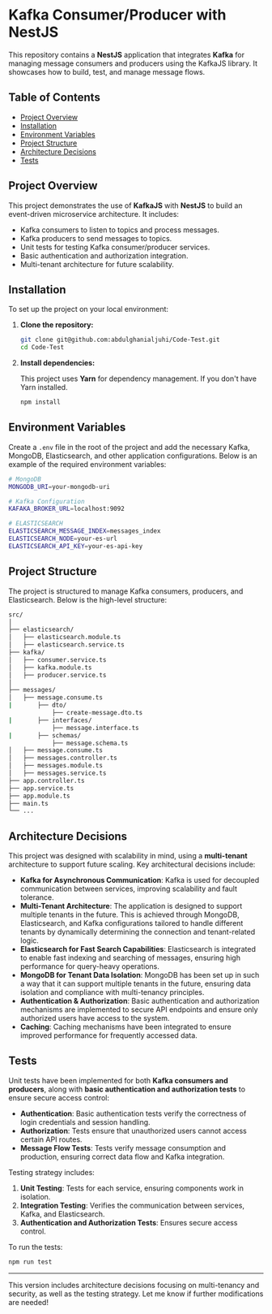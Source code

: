 # Kafka Consumer/Producer with NestJS

This repository contains a **NestJS** application that integrates **Kafka** for managing message consumers and producers using the KafkaJS library. It showcases how to build, test, and manage message flows.

## Table of Contents

- [Project Overview](#project-overview)
- [Installation](#installation)
- [Environment Variables](#environment-variables)
- [Project Structure](#project-structure)
- [Architecture Decisions](#architecture-decisions)
- [Tests](#tests)

## Project Overview

This project demonstrates the use of **KafkaJS** with **NestJS** to build an event-driven microservice architecture. It includes:
- Kafka consumers to listen to topics and process messages.
- Kafka producers to send messages to topics.
- Unit tests for testing Kafka consumer/producer services.
- Basic authentication and authorization integration.
- Multi-tenant architecture for future scalability.

## Installation

To set up the project on your local environment:

1. **Clone the repository:**

    ```bash
    git clone git@github.com:abdulghanialjuhi/Code-Test.git
    cd Code-Test
    ```

2. **Install dependencies:**

    This project uses **Yarn** for dependency management. If you don't have Yarn installed.

    ```bash
    npm install
    ```

## Environment Variables

Create a `.env` file in the root of the project and add the necessary Kafka, MongoDB, Elasticsearch, and other application configurations. Below is an example of the required environment variables:

```bash
# MongoDB
MONGODB_URI=your-mongodb-uri

# Kafka Configuration
KAFAKA_BROKER_URL=localhost:9092

# ELASTICSEARCH
ELASTICSEARCH_MESSAGE_INDEX=messages_index
ELASTICSEARCH_NODE=your-es-url
ELASTICSEARCH_API_KEY=your-es-api-key
```

## Project Structure

The project is structured to manage Kafka consumers, producers, and Elasticsearch. Below is the high-level structure:

```bash
src/
│
├── elasticsearch/                 
│   ├── elasticsearch.module.ts 
│   ├── elasticsearch.service.ts 
├── kafka/                 
│   ├── consumer.service.ts 
│   ├── kafka.module.ts 
│   ├── producer.service.ts 
│
├── messages/              
│   ├── message.consume.ts
|       ├── dto/
            ├── create-message.dto.ts
|       ├── interfaces/
            ├── message.interface.ts
|       ├── schemas/
            ├── message.schema.ts
│   ├── message.consume.ts
│   ├── messages.controller.ts
│   ├── messages.module.ts
│   ├── messages.service.ts 
├── app.controller.ts  
├── app.service.ts  
├── app.module.ts  
├── main.ts                
└── ...
```

## Architecture Decisions

This project was designed with scalability in mind, using a **multi-tenant** architecture to support future scaling. Key architectural decisions include:

- **Kafka for Asynchronous Communication**: Kafka is used for decoupled communication between services, improving scalability and fault tolerance.
- **Multi-Tenant Architecture**: The application is designed to support multiple tenants in the future. This is achieved through MongoDB, Elasticsearch, and Kafka configurations tailored to handle different tenants by dynamically determining the connection and tenant-related logic.
- **Elasticsearch for Fast Search Capabilities**: Elasticsearch is integrated to enable fast indexing and searching of messages, ensuring high performance for query-heavy operations.
- **MongoDB for Tenant Data Isolation**: MongoDB has been set up in such a way that it can support multiple tenants in the future, ensuring data isolation and compliance with multi-tenancy principles.
- **Authentication & Authorization**: Basic authentication and authorization mechanisms are implemented to secure API endpoints and ensure only authorized users have access to the system.
- **Caching**: Caching mechanisms have been integrated to ensure improved performance for frequently accessed data.

## Tests

Unit tests have been implemented for both **Kafka consumers and producers**, along with **basic authentication and authorization tests** to ensure secure access control:

- **Authentication**: Basic authentication tests verify the correctness of login credentials and session handling.
- **Authorization**: Tests ensure that unauthorized users cannot access certain API routes.
- **Message Flow Tests**: Tests verify message consumption and production, ensuring correct data flow and Kafka integration.

Testing strategy includes:

1. **Unit Testing**: Tests for each service, ensuring components work in isolation.
2. **Integration Testing**: Verifies the communication between services, Kafka, and Elasticsearch.
3. **Authentication and Authorization Tests**: Ensures secure access control.

To run the tests:

```bash
npm run test
```

---

This version includes architecture decisions focusing on multi-tenancy and security, as well as the testing strategy. Let me know if further modifications are needed!
